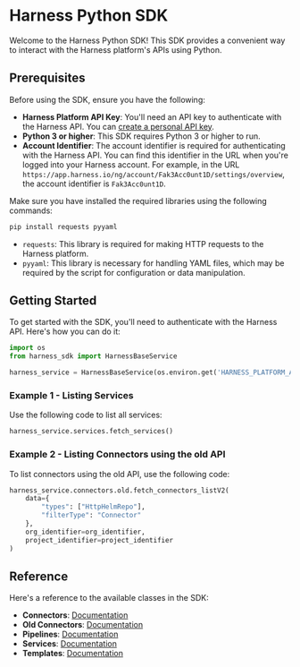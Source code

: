 # Harness Python SDK

Welcome to the Harness Python SDK! This SDK provides a convenient way to interact with the Harness platform's APIs using Python.

## Prerequisites

Before using the SDK, ensure you have the following:

- **Harness Platform API Key**: You'll need an API key to authenticate with the Harness API. You can [create a personal API key](https://developer.harness.io/docs/platform/automation/api/add-and-manage-api-keys/#create-personal-api-keys-and-tokens).
- **Python 3 or higher**: This SDK requires Python 3 or higher to run.
- **Account Identifier**: The account identifier is required for authenticating with the Harness API. You can find this identifier in the URL when you're logged into your Harness account. For example, in the URL `https://app.harness.io/ng/account/Fak3Acc0unt1D/settings/overview`, the account identifier is `Fak3Acc0unt1D`.

Make sure you have installed the required libraries using the following commands:

```bash
pip install requests pyyaml
```

- `requests`: This library is required for making HTTP requests to the Harness platform.
- `pyyaml`: This library is necessary for handling YAML files, which may be required by the script for configuration or data manipulation.

## Getting Started

To get started with the SDK, you'll need to authenticate with the Harness API. Here's how you can do it:

```python
import os
from harness_sdk import HarnessBaseService

harness_service = HarnessBaseService(os.environ.get('HARNESS_PLATFORM_API_KEY'), "my-account-identifier")
```

### Example 1 - Listing Services

Use the following code to list all services:

```python
harness_service.services.fetch_services()
```

### Example 2 - Listing Connectors using the old API

To list connectors using the old API, use the following code:

```python
harness_service.connectors.old.fetch_connectors_listV2(
    data={
        "types": ["HttpHelmRepo"],
        "filterType": "Connector"
    },
    org_identifier=org_identifier,
    project_identifier=project_identifier
)
```

## Reference

Here's a reference to the available classes in the SDK:

- **Connectors**: [Documentation](https://guilhermezanini-harness.github.io/harness-py-sdk/harness_py_sdk/harness_connectors.html)
- **Old Connectors**: [Documentation](https://guilhermezanini-harness.github.io/harness-py-sdk/harness_py_sdk/harness_old_connectors.html)
- **Pipelines**: [Documentation](https://guilhermezanini-harness.github.io/harness-py-sdk/harness_py_sdk/harness_pipelines.html)
- **Services**: [Documentation](https://guilhermezanini-harness.github.io/harness-py-sdk/harness_py_sdk/harness_services.html)
- **Templates**: [Documentation](https://guilhermezanini-harness.github.io/harness-py-sdk/harness_py_sdk/harness_templates.html)